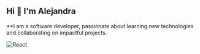 ## Hi 👋 I'm Alejandra

**I am a software developer, passionate about learning new technologies and collaborating on impactful projects.

![React](https://img.shields.io/badge/-React-61DAFB?style=flat&logo=react&logoColor=white)

